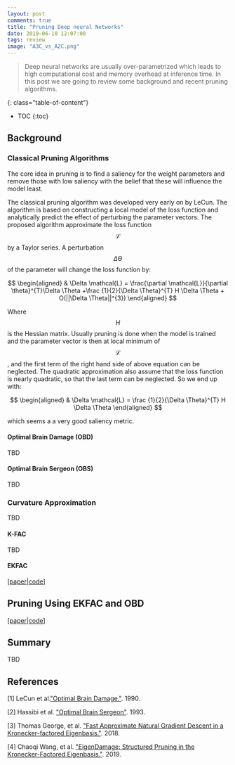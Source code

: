 ```yaml
---
layout: post
comments: true
title: "Pruning Deep neural Networks"
date: 2019-06-10 12:07:00
tags: review
image: "A3C_vs_A2C.png"
---
```


> Deep neural networks are usually over-parametrized which leads to high computational cost and memory overhead at inference time. In this post we are going to review some background and recent pruning algorithms.

<!--more-->

{: class="table-of-content"}
* TOC
{:toc}

## Background 

### Classical Pruning Algorithms

The core idea in pruning is to find a saliency for the weight parameters and remove those with low saliency with the belief that these will influence the model least.

The classical pruning algorithm was developed very early on by LeCun. The algorithm is based on constructing a local model of the loss function and analytically predict the effect of perturbing the parameter vectors. The proposed algorithm approximate the loss function $$\mathcal{L}$$ by a Taylor series. A perturbation $$\Delta \Theta$$ of the parameter will change the loss function by: 

$$
\begin{aligned}
& \Delta \mathcal{L} =  \frac{\partial \mathcal{L}}{\partial \theta}^{T}\Delta \Theta +\frac {1}{2}{\Delta \Theta}^{T} H \Delta \Theta + O(||\Delta \Theta||^{3})
\end{aligned}
$$

Where $$H$$ is the Hessian matrix. Usually pruning is done when the model is trained and the parameter vector is then at local minimum of $$\mathcal{L}$$, and the first term of the right hand side of above equation can be neglected. The quadratic approximation also assume that the loss function is nearly quadratic, so that the last term can be neglected. So we end up with: 

$$
\begin{aligned}
& \Delta \mathcal{L} = \frac {1}{2}{\Delta \Theta}^{T} H \Delta \Theta
\end{aligned}
$$

which seems a  a very good saliency metric.

#### Optimal Brain Damage (OBD)
TBD
#### Optimal Brain Sergeon (OBS)
TBD

### Curvature Approximation
TBD
#### K-FAC
TBD
#### EKFAC
[[paper](https://arxiv.org/pdf/1806.03884.pdf)\|[code](https://github.com/wiseodd/natural-gradients)]
## Pruning Using EKFAC and OBD
[[paper](https://arxiv.org/pdf/1905.05934.pdf)\|[code](https://github.com/alecwangcq/EigenDamage-Pytorch)]


## Summary

TBD


## References

[1] LeCun et al.["Optimal Brain Damage."](http://yann.lecun.com/exdb/publis/pdf/lecun-90b.pdf). 1990.

[2] Hassibi et al. ["Optimal Brain Sergeon"](https://papers.nips.cc/paper/749-optimal-brain-surgeon-extensions-and-performance-comparisons.pdf). 1993.

[3] Thomas George, et al. ["Fast Approximate Natural Gradient Descent in a Kronecker-factored Eigenbasis."](https://arxiv.org/pdf/1806.03884.pdf). 2018.

[4] Chaoqi Wang, et al. ["EigenDamage: Structured Pruning in the Kronecker-Factored Eigenbasis."](https://arxiv.org/pdf/1905.05934.pdf). 2019.
